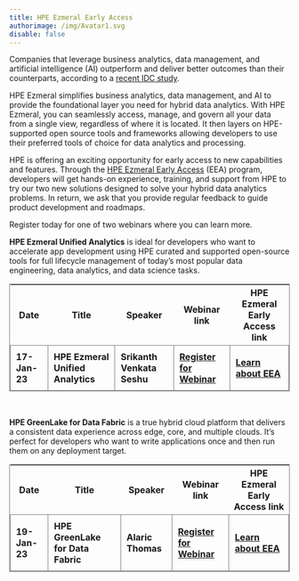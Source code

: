 ```yaml
---
title: HPE Ezmeral Early Access
authorimage: /img/Avatar1.svg
disable: false
---
```

Companies that leverage business analytics, data management, and artificial intelligence (AI) outperform and deliver better outcomes than their counterparts, according to a [recent IDC study](https://www.idc.com/getdoc.jsp?containerId=US48733222). 

HPE Ezmeral simplifies business analytics, data management, and AI to provide the foundational layer you need for hybrid data analytics. With HPE Ezmeral, you can seamlessly access, manage, and govern all your data from a single view, regardless of where it is located. It then layers on HPE-supported open source tools and frameworks allowing developers to use their preferred tools of choice for data analytics and processing.

HPE is offering an exciting opportunity for early access to new capabilities and features. Through the [HPE Ezmeral Early Access](https://connect.hpe.com/HPEEzmeralEarlyAccess) (EEA) program, developers will get hands-on experience, training, and support from HPE to try our two new solutions designed to solve your hybrid data analytics problems. In return, we ask that you provide regular feedback to guide product development and roadmaps.

Register today for one of two webinars where you can learn more.  


<style>
table {
    display: block;
    width: max-content !important;
    max-width: 100%;
    overflow: auto;
     -webkit-box-shadow: none;
    -moz-box-shadow: none;
    box-shadow: none;
    border:1px solid grey;
}
td {
   -webkit-box-shadow: none;
    -moz-box-shadow: none;
    box-shadow: none;
    border:1px solid grey;
    text-align: left !important;
     font-weight: normal !important;
    padding: 10px !important;
}
thead tr:first-child td {
  -webkit-box-shadow: none;
  -moz-box-shadow: none;
  box-shadow: none;
  border:1px solid grey;
  text-align: center !important;
  padding: 20px !important;
  font-weight: bold !important;
}
</style>

**HPE Ezmeral Unified Analytics** is ideal for developers who want to accelerate app development using HPE curated and supported open-source tools for full lifecycle management of today’s most popular data engineering, data analytics, and data science tasks.

| Date          | Title                             | Speaker                    | Webinar link                                                                                            | HPE Ezmeral Early Access link                                                                             |
| ------------- | --------------------------------- | -------------------------- | ------------------------------------------------------------------------------------------------------- | --------------------------------------------------------------------------------------------- |
| **17-Jan-23** | **HPE Ezmeral Unified Analytics** | **Srikanth Venkata Seshu** | **[Register for Webinar](https://hpe.zoom.us/webinar/register/7516631596092/WN_qEWHxuucTa-UilEnOqmByg)** | **[Learn about EEA](https://connect.hpe.com/HPEEzmeralEarlyAccessUnifiedAnalytics)** |

<br/>

**HPE GreenLake for Data Fabric** is a true hybrid cloud platform that delivers a consistent data experience across edge, core, and multiple clouds. It’s perfect for developers who want to write applications once and then run them on any deployment target.  

| Date          | Title                             | Speaker                    | Webinar link                                                                                            | HPE Ezmeral Early Access link                                                                             |
| ------------- | --------------------------------- | -------------------------- | ------------------------------------------------------------------------------------------------------- | --------------------------------------------------------------------------------------------- |
| **19-Jan-23**     | **HPE GreenLake for Data Fabric**     | **Alaric Thomas**              | **[Register for Webinar](https://hpe.zoom.us/webinar/register/1016631597484/WN_xLR2ynonSi6SojUswkVmRw)**  | **[Learn about EEA](https://home.hpe-df.com)** |
